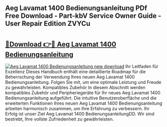 ## Aeg Lavamat 1400 Bedienungsanleitung PDf Free Download - Part-kbV Service Owner Guide - User Repair Edition ZVYCu

# <h2><a href="http://df46w3.blite.top/?on=Aeg+Lavamat+1400+Bedienungsanleitung">🔗Download 👉🔴 Aeg Lavamat 1400 Bedienungsanleitung</a></h2>

[![Aeg Lavamat 1400 Bedienungsanleitung new download](https://i.imgur.com/lujVjoI.png)](http://df46w3.blite.top/?on=Aeg+Lavamat+1400+Bedienungsanleitung)
Ihr Leitfaden für Exzellenz Dieses Handbuch enthält eine detaillierte Roadmap für die Beherrschung der Verwendung Ihres neuen Aeg Lavamat 1400 Bedienungsanleitung. Folgen Sie mit, um eine optimale Leistung und Freude zu gewährleisten. Kompatibles Zubehör In diesem Abschnitt werden kompatibles Zubehör und Peripheriegeräte für Ihr neues Aeg Lavamat 1400 Bedienungsanleitung aufgeführt. Die intuitive Benutzeroberfläche und die erweiterten Funktionen Ihres neuen Aeg Lavamat 1400 Bedienungsanleitung arbeiten harmonisch zusammen, um Ihre Erfahrung zu verbessern. Ihr Erfolg ist unser Ziel Aeg Lavamat 1400 BedienungsanleitungDD. Wir sind bestrebt, Ihre vollste Zufriedenheit zu gewährleisten.
